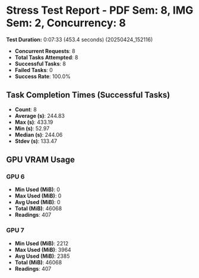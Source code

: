 # Stress Test Report - PDF Sem: 8, IMG Sem: 2, Concurrency: 8

**Test Duration:** 0:07:33 (453.4 seconds) (20250424_152116)

- **Concurrent Requests**: 8
- **Total Tasks Attempted**: 8
- **Successful Tasks**: 8
- **Failed Tasks**: 0
- **Success Rate**: 100.0%

## Task Completion Times (Successful Tasks)

- **Count**: 8
- **Average (s)**: 244.83
- **Max (s)**: 433.19
- **Min (s)**: 52.97
- **Median (s)**: 244.06
- **Stdev (s)**: 133.47

## GPU VRAM Usage

### GPU 6

- **Min Used (MiB)**: 0
- **Max Used (MiB)**: 0
- **Avg Used (MiB)**: 0
- **Total (MiB)**: 46068
- **Readings**: 407

### GPU 7

- **Min Used (MiB)**: 2212
- **Max Used (MiB)**: 3964
- **Avg Used (MiB)**: 2385
- **Total (MiB)**: 46068
- **Readings**: 407


